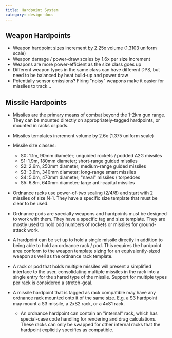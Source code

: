 ```yaml
---
title: Hardpoint System
category: design-docs
---
```


## Weapon Hardpoints

- Weapon hardpoint sizes increment by 2.25x volume (1.3103 uniform scale)
- Weapon damage / power-draw scales by 1.6x per size increment
- Weapons are more power-efficient as the size class goes up
- Different weapon types in the same class can have different DPS, but need to be balanced by heat build-up and power draw
- Potentially sensor emissions? Firing "noisy" weapons make it easier for missiles to track...

## Missile Hardpoints

- Missiles are the primary means of combat beyond the 1-2km gun range. They can be mounted directly on appropriately-tagged hardpoints, or mounted in racks or pods.

- Missiles templates increment volume by 2.6x (1.375 uniform scale) 
- Missile size classes:
	- S0: 1.1m, 90mm diameter; unguided rockets / podded A2G missiles
	- S1: 1.9m, 180mm diameter; short-range guided missiles
	- S2: 2.6m, 250mm diameter; medium-range guided missiles
	- S3: 3.6m, 340mm diameter; long-range smart missiles
	- S4: 5.0m, 470mm diameter; "naval" missiles / torpedoes
	- S5: 6.8m, 640mm diameter; large anti-capital missiles

- Ordnance racks use power-of-two scaling (2/4/8) and start with 2 missiles of size N-1. They have a specific size template that must be clear to be used.

- Ordnance pods are specialty weapons and hardpoints must be designed to work with them. They have a specific tag and size template. They are mostly used to hold odd numbers of rockets or missiles for ground-attack work.

- A hardpoint can be set up to hold a single missile directly in addition to being able to hold an ordnance rack / pod. This requires the hardpoint area conform to the weapon template sizing for an equivalently-sized weapon as well as the ordnance rack template.

- A rack or pod that holds multiple missiles will present a simplified interface to the user, consolidating multiple missiles in the rack into a single entry for the shared type of the missile. Support for multiple types per rack is considered a stretch-goal.

- A missile hardpoint that is tagged as rack compatible may have any ordnance rack mounted onto it of the same size. E.g. a S3 hardpoint may mount a S3 missile, a 2xS2 rack, or a 4xS1 rack.
  - An ordnance hardpoint can contain an "internal" rack, which has special-case code handling for rendering and drag calculations. These racks can only be swapped for other internal racks that the hardpoint explicitly specifies as compatible.


